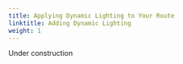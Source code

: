 ```yaml
---
title: Applying Dynamic Lighting to Your Route
linktitle: Adding Dynamic Lighting
weight: 1
---
```


Under construction
